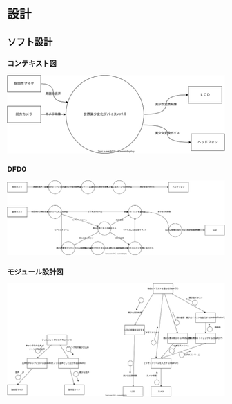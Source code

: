 # 設計
## ソフト設計
### コンテキスト図
![context](images/context.drawio.svg)

### DFD0
![dfd0](images/dfd0.drawio.svg)

### モジュール設計図
![module](images/modulestructure.drawio.svg)